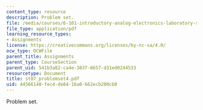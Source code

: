 ```yaml
---
content_type: resource
description: Problem set.
file: /media/courses/6-101-introductory-analog-electronics-laboratory-spring-2007/44566148fec4de8416a0662ecb200cb0_st07_problemset4.pdf
file_type: application/pdf
learning_resource_types:
- Assignments
license: https://creativecommons.org/licenses/by-nc-sa/4.0/
ocw_type: OCWFile
parent_title: Assignments
parent_type: CourseSection
parent_uid: 541b3a62-ca4e-3837-6657-d31ed0244533
resourcetype: Document
title: st07_problemset4.pdf
uid: 44566148-fec4-de84-16a0-662ecb200cb0
---
```

Problem set.